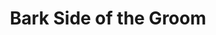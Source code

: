 ---
title: "Bark Side of the Groom"
url: /southern-view/bark-side-of-the-groom/
shop: pet grooming
---